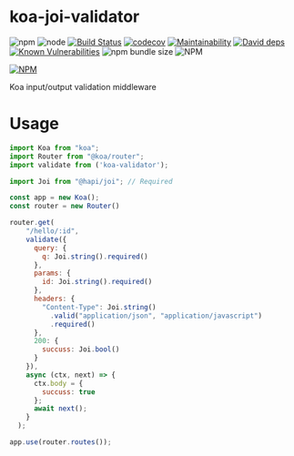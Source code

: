# koa-joi-validator

![npm](https://img.shields.io/npm/v/koa-io-validator)
![node](https://img.shields.io/node/v/koa-io-validator)
[![Build Status](https://travis-ci.org/fkanout/koa-validator.svg?branch=master)](https://travis-ci.org/fkanout/koa-validator)
[![codecov](https://codecov.io/gh/fkanout/koa-validator/branch/master/graph/badge.svg)](https://codecov.io/gh/fkanout/koa-validator)
[![Maintainability](https://api.codeclimate.com/v1/badges/8232d29278c06901cd50/maintainability)](https://codeclimate.com/github/fkanout/koa-validator/maintainability)
[![David deps](https://img.shields.io/david/fkanout/koa-validator.svg?style=flat)](https://codeclimate.com/github/fkanout/koa-validator)
[![Known Vulnerabilities](https://snyk.io/test/github/fkanout/koa-io-validator/badge.svg?targetFile=package.json)](https://snyk.io/test/github/fkanout/koa-io-validator?targetFile=package.json)
![npm bundle size](https://img.shields.io/bundlephobia/minzip/koa-io-validator)
![NPM](https://img.shields.io/npm/l/koa-io-validator)

[![NPM](https://nodei.co/npm/koa-io-validator.png)](https://npmjs.org/package/koa-io-validator)

Koa input/output validation middleware

# Usage

```javascript
import Koa from "koa";
import Router from "@koa/router";
import validate from ('koa-validator');

import Joi from "@hapi/joi"; // Required

const app = new Koa();
const router = new Router()

router.get(
    "/hello/:id",
    validate({
      query: {
        q: Joi.string().required()
      },
      params: {
        id: Joi.string().required()
      },
      headers: {
        "Content-Type": Joi.string()
          .valid("application/json", "application/javascript")
          .required()
      },
      200: {
        succuss: Joi.bool()
      }
    }),
    async (ctx, next) => {
      ctx.body = {
        succuss: true
      };
      await next();
    }
  );

app.use(router.routes());
```
